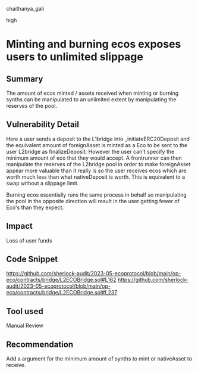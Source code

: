 chaithanya_gali

high

# Minting and burning ecos exposes users to unlimited slippage

## Summary
The amount of ecos minted / assets received when minting or burning synths can be manipulated to an unlimited extent by manipulating the reserves of the pool.

## Vulnerability Detail
Here a user sends a deposit to the L1bridge into _initiateERC20Deposit and the equivalent amount of foreignAsset is minted as a Eco to be sent to the user L2bridge as finalizeDeposit. However the user can't specify the minimum amount of eco that they would accept. A frontrunner can then manipulate the reserves of the L2bridge pool in order to make foreignAsset appear more valuable than it really is so the user receives ecos which are worth much less than what nativeDeposit is worth. This is equivalent to a swap without a slippage limit.

Burning ecos essentially runs the same process in behalf so manipulating the pool in the opposite direction will result in the user getting fewer of Eco's than they expect.

## Impact
Loss of user funds

## Code Snippet
https://github.com/sherlock-audit/2023-05-ecoprotocol/blob/main/op-eco/contracts/bridge/L2ECOBridge.sol#L162
https://github.com/sherlock-audit/2023-05-ecoprotocol/blob/main/op-eco/contracts/bridge/L2ECOBridge.sol#L237

## Tool used

Manual Review

## Recommendation
Add a argument for the minimum amount of synths to mint or nativeAsset to receive.
